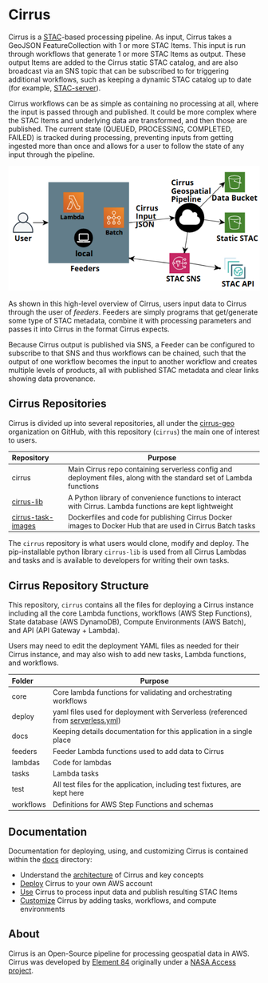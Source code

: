 # Cirrus

Cirrus is a [STAC](https://stacspec.org/)-based processing pipeline. As input, Cirrus takes a GeoJSON FeatureCollection with 1 or more STAC Items. This input is run through workflows that generate 1 or more STAC Items as output. These output Items are added to the Cirrus static STAC catalog, and are also broadcast via an SNS topic that can be subscribed to for triggering additional workflows, such as keeping a dynamic STAC catalog up to date (for example, [STAC-server](https://github.com/stac-utils/stac-server)).

Cirrus workflows can be as simple as containing no processing at all, where the input is passed through and published. It could be more complex where the STAC Items and underlying data are transformed, and then those are published.  The current state (QUEUED, PROCESSING, COMPLETED, FAILED) is tracked during processing, preventing inputs from getting ingested more than once and allows for a user to follow the state of any input through the pipeline.

![](docs/images/highlevel.png)

As shown in this high-level overview of Cirrus, users input data to Cirrus through the user of *feeders*. Feeders are simply programs that get/generate some type of STAC metadata, combine it with processing parameters and passes it into Cirrus in the format Cirrus expects.

Because Cirrus output is published via SNS, a Feeder can be configured to subscribe to that SNS and thus workflows can be chained, such that the output of one workflow becomes the input to another workflow and creates multiple levels of products, all with published STAC metadata and clear links showing data provenance.

## Cirrus Repositories

Cirrus is divided up into several repositories, all under the [cirrus-geo](https://github.com/cirrus-geo) organization on GitHub, with this repository (`cirrus`) the main one of interest to users.

| Repository         | Purpose |
|:------------------ |---------|
| cirrus             | Main Cirrus repo containing serverless config and deployment files, along with the standard set of Lambda functions |
| [cirrus-lib](https://github.com/cirrus-geo/cirrus-lib) | A Python library of convenience functions to interact with Cirrus. Lambda functions are kept lightweight |
| [cirrus-task-images](https://github.com/cirrus-geo/cirrus-task-images)  | Dockerfiles and code for publishing Cirrus Docker images to Docker Hub that are used in Cirrus Batch tasks |

The `cirrus` repository is what users would clone, modify and deploy. The pip-installable python library `cirrus-lib` is used from all Cirrus Lambdas and tasks and is available to developers for writing their own tasks.

## Cirrus Repository Structure

This repository, `cirrus` contains  all the files for deploying a Cirrus instance including all the core Lambda functions, workflows (AWS Step Functions), State database (AWS DynamoDB), Compute Environments (AWS Batch), and API (API Gateway + Lambda).

Users may need to edit the deployment YAML files as needed for their Cirrus instance, and may also wish to add new tasks, Lambda functions, and workflows.

| Folder    | Purpose |
|:----------|---------|
| core      | Core lambda functions for validating and orchestrating workflows |
| deploy    | yaml files used for deployment with Serverless (referenced from [serverless.yml](serverless.yml)) |
| docs      | Keeping details documentation for this application in a single place |
| feeders   | Feeder Lambda functions used to add data to Cirrus |
| lambdas   | Code for lambdas |
| tasks     | Lambda tasks |
| test      | All test files for the application, including test fixtures, are kept here |
| workflows | Definitions for AWS Step Functions and schemas |

## Documentation

Documentation for deploying, using, and customizing Cirrus is contained within the [docs](docs/) directory:

- Understand the [architecture](docs/architecture.md) of Cirrus and key concepts
- [Deploy](docs/deployment.md) Cirrus to your own AWS account
- [Use](docs/usage.md) Cirrus to process input data and publish resulting STAC Items
- [Customize](docs/customize.md) Cirrus by adding tasks, workflows, and compute environments

## About
Cirrus is an Open-Source pipeline for processing geospatial data in AWS. Cirrus was developed by [Element 84](https://element84.com/) originally under a [NASA Access project]().
